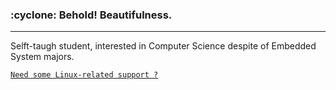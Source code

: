 <h3> :cyclone: Behold! Beautifulness. </h3>

---
Selft-taugh student, interested in Computer Science despite of Embedded System majors.

[`Need some Linux-related support ?`](https://www.fiverr.com/kisto1073)
